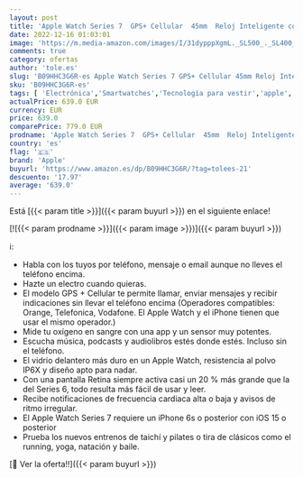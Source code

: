 ```yaml
---
layout: post
title: 'Apple Watch Series 7  GPS+ Cellular  45mm  Reloj Inteligente con Caja de Acero Inoxidable en Plata - Correa Deportiva Blanco Estrella - Talla única. Monitor de entreno  Resistencia alagua'
date: 2022-12-16 01:03:01
image: 'https://m.media-amazon.com/images/I/31dypppXgmL._SL500_._SL400_.jpg'
comments: true
category: ofertas
author: 'tole.es'
slug: 'B09HHC3G6R-es Apple Watch Series 7 GPS+ Cellular 45mm Reloj Inteligente...'
sku: 'B09HHC3G6R-es'
tags: [ 'Electrónica','Smartwatches','Tecnología para vestir','apple','🇪🇸', ]
actualPrice: 639.0 EUR
currency: EUR
price: 639.0
comparePrice: 779.0 EUR
prodname: 'Apple Watch Series 7  GPS+ Cellular  45mm  Reloj Inteligente con Caja de Acero Inoxidable en Plata - Correa Deportiva Blanco Estrella - Talla única. Monitor de entreno  Resistencia alagua'
country: 'es'
flag: '🇪🇸'
brand: 'Apple'
buyurl: 'https://www.amazon.es/dp/B09HHC3G6R/?tag=tolees-21'
descuento: '17.97'
average: '639.0'
---
```


Está [{{< param title >}}]({{< param buyurl >}}) en el siguiente enlace!

[![{{< param prodname >}}]({{< param image >}})]({{< param buyurl >}})

ℹ️:

- Habla con los tuyos por teléfono, mensaje o email aunque no lleves el teléfono encima.
- Hazte un electro cuando quieras.
- El modelo GPS + Cellular te permite llamar, enviar mensajes y recibir indicaciones sin llevar el teléfono encima (Operadores compatibles: Orange, Telefonica, Vodafone. El Apple Watch y el iPhone tienen que usar el mismo operador.)
- Mide tu oxígeno en sangre con una app y un sensor muy potentes.
- Escucha música, podcasts y audiolibros estés donde estés. Incluso sin el teléfono.
- El vidrio delantero más duro en un Apple Watch, resistencia al polvo IP6X y diseño apto para nadar.
- Con una pantalla Retina siempre activa casi un 20 % más grande que la del Series 6, todo resulta más fácil de usar y leer.
- Recibe notificaciones de frecuencia cardiaca alta o baja y avisos de ritmo irregular.
- El Apple Watch Series 7 requiere un iPhone 6s o posterior con iOS 15 o posterior
- Prueba los nuevos entrenos de taichí y pilates o tira de clásicos como el running, yoga, natación y baile.

[🛒 Ver la oferta!!]({{< param buyurl >}})
